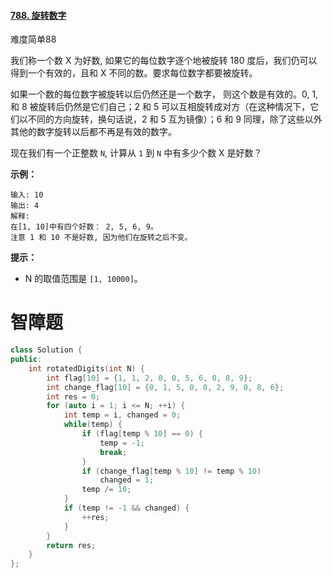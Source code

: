 #### [788. 旋转数字](https://leetcode-cn.com/problems/rotated-digits/)

难度简单88

我们称一个数 X 为好数, 如果它的每位数字逐个地被旋转 180 度后，我们仍可以得到一个有效的，且和 X 不同的数。要求每位数字都要被旋转。

如果一个数的每位数字被旋转以后仍然还是一个数字， 则这个数是有效的。0, 1, 和 8 被旋转后仍然是它们自己；2 和 5 可以互相旋转成对方（在这种情况下，它们以不同的方向旋转，换句话说，2 和 5 互为镜像）；6 和 9 同理，除了这些以外其他的数字旋转以后都不再是有效的数字。

现在我们有一个正整数 `N`, 计算从 `1` 到 `N` 中有多少个数 X 是好数？

 

**示例：**

```
输入: 10
输出: 4
解释: 
在[1, 10]中有四个好数： 2, 5, 6, 9。
注意 1 和 10 不是好数, 因为他们在旋转之后不变。
```

 

**提示：**

- N 的取值范围是 `[1, 10000]`。



# 智障题

```c++
class Solution {
public:
    int rotatedDigits(int N) {
        int flag[10] = {1, 1, 2, 0, 0, 5, 6, 0, 8, 9};
        int change_flag[10] = {0, 1, 5, 0, 0, 2, 9, 0, 8, 6};
        int res = 0;
        for (auto i = 1; i <= N; ++i) {
            int temp = i, changed = 0;
            while(temp) {
                if (flag[temp % 10] == 0) {
                    temp = -1;
                    break;
                } 
                if (change_flag[temp % 10] != temp % 10)
                    changed = 1;
                temp /= 10;
            }
            if (temp != -1 && changed) {
                ++res;
            }
        }
        return res;
    }
};
```

